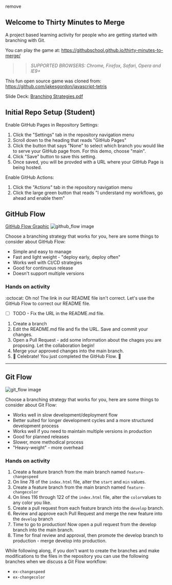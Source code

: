 remove

## Welcome to Thirty Minutes to Merge

A project based learning activity for people who are getting started with branching with Git.

You can play the game at: https://githubschool.github.io/thirty-minutes-to-merge/

>> _*SUPPORTED BROWSERS*: Chrome, Firefox, Safari, Opera and IE9+_

This fun open source game was cloned from: https://github.com/jakesgordon/javascript-tetris

Slide Deck: [Branching Strategies.pdf](https://github.com/githubschool/thirty-minutes-to-merge/files/6069357/Branching.Strategies.pdf)


## Initial Repo Setup (Student)
Enable GitHub Pages in Repository Settings:
1. Click the "Settings" tab in the repository navigation menu
1. Scroll down to the heading that reads "GitHub Pages"
1. Click the button that says "None" to select which branch you would like to serve your GitHub page from.  For this demo, choose "main".
1. Click "Save" button to save this setting.
1. Once saved, you will be provded with a URL where your GitHub Page is being hosted.

Enable GitHub Actions:
1. Click the "Actions" tab in the repository navigation menu
1. Click the large green button that reads "I understand my workflows, go ahead and enable them"

## GitHub Flow
[GitHub Flow Graphic](https://guides.github.com/introduction/flow/)
![github_flow image](https://github.com/githubschool/thirty-minutes-to-merge/blob/main/github_flow.png)

Choose a branching strategy that works for you, here are some things to consider about GitHub Flow:
- Simple and easy to manage
- Fast and light weight - "deploy early, deploy often"
- Works well with CI/CD strategies
- Good for continuous release 
- Doesn't support multiple versions

### Hands on activity
:octocat: Oh no! The link in our README file isn't correct. Let's use the GitHub Flow to correct our README file.
- [ ] TODO - Fix the URL in the README.md file.
1. Create a branch
1. Edit the README.md file and fix the URL. Save and commit your changes.
1. Open a Pull Request - add some information about the chages you are proposing. Let the collaboration begin!
1. Merge your approved changes into the main branch.
1. :tada: Celebrate! You just completed the GitHub Flow. :tada:

---

## Git Flow
![git_flow image](https://github.com/githubschool/thirty-minutes-to-merge/blob/main/gitflow_1.png)

Choose a branching strategy that works for you, here are some things to consider about Git Flow:
- Works well in slow development/deployment flow
- Better suited for longer development cycles and a more structured development process
- Works well if you need to maintain multiple versions in production
- Good for planned releases
- Slower, more methodical process
- "Heavy-weight" - more overhead


### Hands on activity
1. Create a feature branch from the main branch named `feature-changespeed`
1. On line 78 of the `index.html` file, alter the `start` and `min` values.
1. Create a feature branch from the main branch named `feature-changecolor`
1. On lines 116 through 122 of the `index.html` file, alter the `color`values to any color you like.
1. Create a pull request from each feature branch into the `develop` branch.
1. Review and approve each Pull Request and merge the new feature into the `develop` branch
1. Time to go to production! Now open a pull request from the develop branch into the main branch.
1. Time for final review and approval, then promote the develop branch to production - merge develop into production.

While following along, if you don't want to create the branches and make modifications to the files in the repository you can use the following branches when we discuss a Git Flow workflow:

- `ex-changespeed`
- `ex-changecolor`
